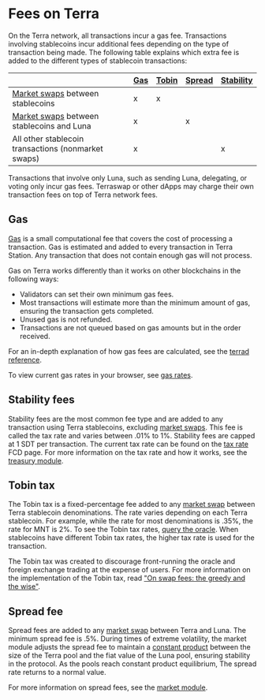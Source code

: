 # Fees on Terra

On the Terra network, all transactions incur a gas fee. Transactions involving stablecoins incur additional fees depending on the type of transaction being made. The following table explains which extra fee is added to the different types of stablecoin transactions:

|                                                                        | [Gas](#gas) | [Tobin](#tobin-tax) | [Spread](#spread-fee) | [Stability](#stability-fee) |
|------------------------------------------------------------------------|-------------|---------------------|-----------------------|-----------------------------|
| [Market swaps](./glossary.md#market-swap) between stablecoins          | x           | x                   |                       |                             |
| [Market swaps](./glossary.md#market-swap) between stablecoins and Luna | x           |                     | x                     |                             |
| All other stablecoin transactions (nonmarket swaps)                    | x           |                     |                       | x                           |

Transactions that involve only Luna, such as sending Luna, delegating, or voting only incur gas fees. Terraswap or other dApps may charge their own transaction fees on top of Terra network fees.

## Gas
[Gas](./glossary.md#fees) is a small computational fee that covers the cost of processing a transaction. Gas is estimated and added to every transaction in Terra Station. Any transaction that does not contain enough gas will not process.

Gas on Terra works differently than it works on other blockchains in the following ways:

- Validators can set their own minimum gas fees.
- Most transactions will estimate more than the minimum amount of gas, ensuring the transaction gets completed.
- Unused gas is not refunded.
- Transactions are not queued based on gas amounts but in the order received.

For an in-depth explanation of how gas fees are calculated, see the [terrad reference](../develop/terra-core/terrad/README.md#fees).

To view current gas rates in your browser, see [gas rates](https://fcd.terra.dev/v1/txs/gas_prices).

## Stability fees

Stability fees are the most common fee type and are added to any transaction using Terra stablecoins, excluding [market swaps](./glossary.md#market-swap). This fee is called the tax rate and varies between .01% to 1%. Stability fees are capped at 1 SDT per transaction. The current tax rate can be found on the [tax rate](https://fcd.terra.dev/terra/treasury/v1beta1/tax_rate) FCD page. For more information on the tax rate and how it works, see the [treasury module](../develop/terra-core/module-specifications/spec-treasury.md).

## Tobin tax

The Tobin tax is a fixed-percentage fee added to any [market swap](./glossary.md#market-swap) between Terra stablecoin denominations. The rate varies depending on each Terra stablecoin. For example, while the rate for most denominations is .35%, the rate for MNT is 2%. To see the Tobin tax rates, [query the oracle](https://lcd.terra.dev/terra/oracle/v1beta1/denoms/tobin_taxes). When stablecoins have different Tobin tax rates, the higher tax rate is used for the transaction.

The Tobin tax was created to discourage front-running the oracle and foreign exchange trading at the expense of users. For more information on the implementation of the Tobin tax, read ["On swap fees: the greedy and the wise"](https://medium.com/terra-money/on-swap-fees-the-greedy-and-the-wise-b967f0c8914e).

## Spread fee

 Spread fees are added to any [market swap](./glossary.md#market-swap) between Terra and Luna. The minimum spread fee is .5%. During times of extreme volatility, the market module adjusts the spread fee to maintain a [constant product](../develop/terra-core/module-specifications/spec-market.md#market-making-algorithm) between the size of the Terra pool and the fiat value of the Luna pool, ensuring stability in the protocol. As the pools reach constant product equilibrium, The spread rate returns to a normal value.

 For more information on spread fees, see the [market module](../develop/terra-core/module-specifications/spec-market.md).
